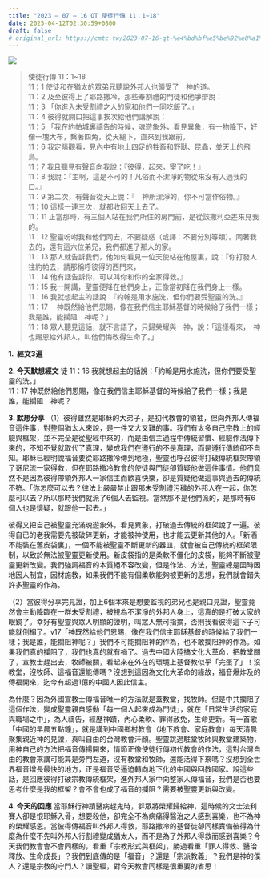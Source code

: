 ```yaml
---
title: "2023 – 07 – 16 QT 使徒行傳 11：1~18"
date: 2025-04-12T02:30:59+0800
draft: false
# original_url: https://cmtc.tw/2023-07-16-qt-%e4%bd%bf%e5%be%92%e8%a1%8c%e5%82%b3-11%ef%bc%9a118
---
```


![](/images/qt.jpg)
> 使徒行傳 11：1\~18  
> 11：1 使徒和在猶太的眾弟兄聽說外邦人也領受了　神的道。  
> 11：2 及至彼得上了耶路撒冷，那些奉割禮的門徒和他爭辯說：  
> 11：3 「你進入未受割禮之人的家和他們一同吃飯了。」  
> 11：4 彼得就開口把這事挨次給他們講解說：  
> 11：5 「我在約帕城裏禱告的時候，魂遊象外，看見異象，有一物降下，好像一塊大布，繫著四角，從天縋下，直來到我跟前。  
> 11：6 我定睛觀看，見內中有地上四足的牲畜和野獸、昆蟲，並天上的飛鳥。  
> 11：7 我且聽見有聲音向我說：『彼得，起來，宰了吃！』  
> 11：8 我說：『主啊，這是不可的！凡俗而不潔淨的物從來沒有入過我的口。』  
> 11：9 第二次，有聲音從天上說：『　神所潔淨的，你不可當作俗物。』  
> 11：10 這樣一連三次，就都收回天上去了。  
> 11：11 正當那時，有三個人站在我們所住的房門前，是從該撒利亞差來見我的。  
> 11：12 聖靈吩咐我和他們同去，不要疑惑（或譯：不要分別等類）。同著我去的，還有這六位弟兄，我們都進了那人的家。  
> 11：13 那人就告訴我們，他如何看見一位天使站在他屋裏，說：『你打發人往約帕去，請那稱呼彼得的西門來，  
> 11：14 他有話告訴你，可以叫你和你的全家得救。』  
> 11：15 我一開講，聖靈便降在他們身上，正像當初降在我們身上一樣。  
> 11：16 我就想起主的話說：『約翰是用水施洗，但你們要受聖靈的洗。』  
> 11：17 　神既然給他們恩賜，像在我們信主耶穌基督的時候給了我們一樣；我是誰，能攔阻　神呢？」  
> 11：18 眾人聽見這話，就不言語了，只歸榮耀與　神，說：「這樣看來，　神也賜恩給外邦人，叫他們悔改得生命了。」

**1.  經文3遍**

**2. 今天默想經文**
徒 11：16 我就想起主的話說：「約翰是用水施洗，但你們要受聖靈的洗。」  
11：17 神既然給他們恩賜，像在我們信主耶穌基督的時候給了我們一樣；我是誰，能攔阻　神呢？

**3. 默想分享**
（1）彼得雖然是耶穌的大弟子，是初代教會的領袖，但向外邦人傳福音這件事，對整個猶太人來說，是一件又大又難的事。我們有太多自己宗教上的經驗與框架，並不完全是從聖經中來的，而是由信主過程中傳統習慣、經驗作法傳下來的，不知不覺就取代了真理，變成我們在遵行的不是真理，而是遵行傳統卻不自知。耶穌已經明說福音要從耶路撒冷傳到地極，聖靈也呼召彼得打破傳統框架帶領了哥尼流一家得救，但在耶路撒冷教會的使徒與門徒卻質疑他做這件事情。他們竟然不是因為彼得帶領外邦人一家信主而歡喜快樂，卻是質疑他做這事與過去的傳統不符。「你怎麼可以去？律法上嚴嚴禁止跟那未受割禮污穢的外邦人在一起，你怎麼可以去？所以那時我們就派了6個人去監視。當然那不是他們派的，是那時有6個人也是懷疑，就跟他一起去。」

彼得又把自己被聖靈充滿魂遊象外，看見異象，打破過去傳統的框架說了一遍。彼得自已的老我需要先被破碎更新，才能被神使用，也才能去更新其他的人。「新酒不能裝在舊皮袋裏」，一個不能被聖靈不斷更新的器皿，就會被自己傳統的框架限制，以致於無法被聖靈更新使用。新皮袋指的是柔軟不僵化的皮袋，能夠不斷被聖靈更新改變。我們強調福音的本質絕不容改變，但是作法、方法，聖靈總是因時因地因人制宜，因材施教，如果我們不能有個柔軟能夠被更新的思想，我們就會錯失許多聖靈的作為。

（2）當彼得分享完見證，加上6個本來是想要監視的弟兄也是親口見證，聖靈竟然會主動降臨在一群未受割禮，被視為不潔淨的外邦人身上，這真的是打破大家的眼鏡了。幸好有聖靈與眾人明顯的證明，叫眾人無可指摘，否則我看彼得這下子可能就倒楣了。v17「神既然給他們恩賜，像在我們信主耶穌基督的時候給了我們一樣；我是誰，能攔阻神呢？」我們不可能攔阻神的作為，也不敢攔阻神的作為。如果我們真的攔阻了，我們也真的就有禍了。過去中國大陸搞文化大革命，把教堂關了，宣教士趕出去，牧師被關，看起來在外在的環境上基督教似乎「完蛋了」！沒教堂，沒牧師、這福音還能傳嗎？沒想到這因為文化大革命的緣故，福音爆炸及的傳福開來，迄今有超過1億的中國人因此信主。

為什麼？因為外國宣教士傳福音唯一的方法就是蓋教堂，找牧師。但是中共攔阻了這個作法，變成聖靈親自感動「每一個人起來成為門徒」，就在「日常生活的家庭與職場之中」，為人禱告，經歷神蹟，內心柔軟、罪得赦免，生命更新。有一首歌「中國的早晨五點鐘」，就是講到中國鄉村教會（地下教會、家庭教會）每天清晨聚集親近神的見證，真叫自由的台灣教會汗顏。聖靈跳過駐堂牧師與教堂建築物，用神自己的方法把福音傳揚開來，情節正像使徒行傳初代教會的作法，這對台灣自由的教會來講可能算是旁門左道，沒有教堂和牧師，還能活得下來嗎？沒想到全世界福音增長最快的地方，正是福音受逼迫轉向地下化的中國與回教國家。說這些話，是回應彼得打破宗教傳統框架，進外邦人家中向整家人傳福音，我們是否也要思考什麼是我的框架？會不會也成了福音的攔阻？需要被聖靈更新與改變。

**4. 今天的回應**
當耶穌行神蹟醫病趕鬼時，群眾將榮耀歸給神，這時候的文士法利賽人卻是恨耶穌入骨，想要殺他，卻完全不為病痛得醫治之人感到喜樂，也不為神的榮耀感恩。當彼得傳福音叫外邦人得救，耶路撒冷的基督徒卻同樣責備彼得為什麼為什麼不先叫外邦人行割禮變成猶太人，而不是為了外邦人得救而感到喜樂？今天我們教會會不會同樣的，看重「宗教形式與框架」，勝過看重「罪人得救、醫治釋放、生命成長」？我們到底傳的是「福音」？還是「宗派教義」？我們是神的僕人？還是宗教的守門人？讀聖經，對今天教會同樣是很重要的省思！
